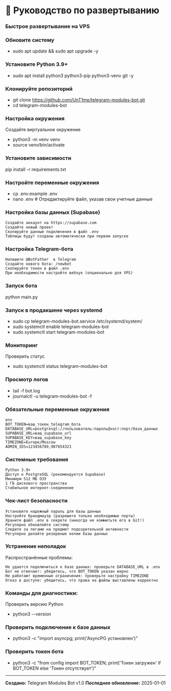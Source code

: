 # 🚀 Руководство по развертыванию 
### Быстрое развертывание на VPS

### Обновите систему 
- sudo apt update && sudo apt upgrade -y

### Установите Python 3.9+ 
- sudo apt install python3 python3-pip python3-venv git -y

### Клонируйте репозиторий 
- git clone https://github.com/UnT1me/telegram-modules-bot.git
- cd telegram-modules-bot
 
### Настройка окружения 
Создайте виртуальное окружение 
- python3 -m venv venv
- source venv/bin/activate

### Установите зависимости 
pip install -r requirements.txt

### Настройте переменные окружения 
- cp .env.example .env
- nano .env  # Отредактируйте файл, указав свои учетные данные
 
### Настройка базы данных (Supabase) 

    Создайте аккаунт на https://supabase.com 
    Создайте новый проект
    Скопируйте данные подключения в файл .env
    Таблицы будут созданы автоматически при первом запуске
     
### Настройка Telegram-бота 

    Напишите @BotFather  в Telegram
    Создайте нового бота: /newbot
    Скопируйте токен в файл .env
    При необходимости настройте вебхук (опционально для VPS)
     
### Запуск бота 
python main.py
 
### Запуск в продакшене через systemd 
- sudo cp telegram-modules-bot.service /etc/systemd/system/
- sudo systemctl enable telegram-modules-bot
- sudo systemctl start telegram-modules-bot
 
 
### Мониторинг 
Проверить статус 
- sudo systemctl status telegram-modules-bot
 
 

### Просмотр логов 
- tail -f bot.log
- journalctl -u telegram-modules-bot -f
 
 
 
### Обязательные переменные окружения 
```
env
BOT_TOKEN=ваш_токен_telegram_бота
DATABASE_URL=postgresql://пользователь:пароль@хост:порт/база_данных
SUPABASE_URL=ваш_supabase_url
SUPABASE_KEY=ваш_supabase_key
TIMEZONE=Europe/Moscow
ADMIN_IDS=123456789,987654321
```  
### Системные требования 

    Python 3.9+
    Доступ к PostgreSQL (рекомендуется Supabase)
    Минимум 512 МБ ОЗУ
    1 ГБ дискового пространства
    Стабильное интернет-соединение
     

 
### Чек-лист безопасности 

    Установите надежный пароль для базы данных
    Настройте брандмауэр (разрешите только необходимые порты)
    Храните файл .env в секрете (никогда не коммитьте его в Git!)
    Регулярно обновляйте систему
    Следите за логами на предмет подозрительной активности
    Регулярно делайте резервные копии базы данных
     

 
### Устранение неполадок 
Распространённые проблемы: 

    Не удается подключиться к базе данных: проверьте DATABASE_URL в .env
    Бот не отвечает: убедитесь, что BOT_TOKEN указан верно
    Не работают временные ограничения: проверьте настройку TIMEZONE
    Отказ в доступе: убедитесь, что права на файлы выставлены корректно
     

### Команды для диагностики: 

Проверить версию Python 
- python3 --version
 
 

### Проверить подключение к базе данных 
- python3 -c "import asyncpg; print('AsyncPG установлен')"
 
 
### Проверить токен бота 
- python3 -c "from config import BOT_TOKEN; print('Токен загружен' if BOT_TOKEN else 'Токен отсутствует')"


---

**Создано:** Telegram Modules Bot v1.0
**Последнее обновление:** 2025-01-01 
